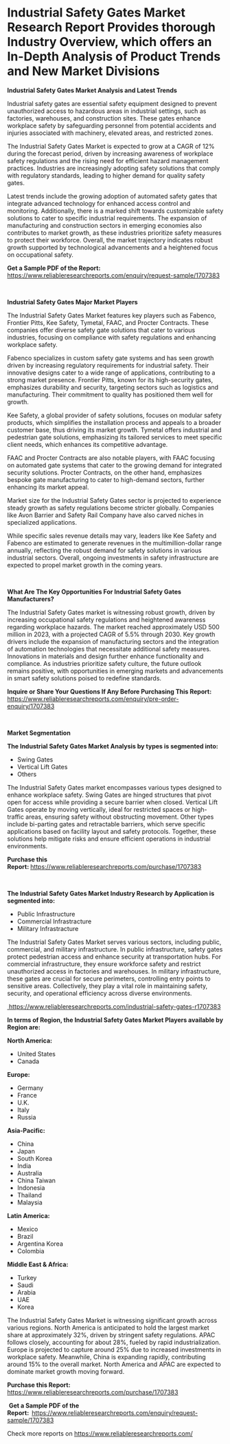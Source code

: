 <p><h1>Industrial Safety Gates Market Research Report Provides thorough Industry Overview, which offers an In-Depth Analysis of Product Trends and New Market Divisions</h1></p><p><strong>Industrial Safety Gates Market Analysis and Latest Trends</strong></p>
<p><p>Industrial safety gates are essential safety equipment designed to prevent unauthorized access to hazardous areas in industrial settings, such as factories, warehouses, and construction sites. These gates enhance workplace safety by safeguarding personnel from potential accidents and injuries associated with machinery, elevated areas, and restricted zones. </p><p>The Industrial Safety Gates Market is expected to grow at a CAGR of 12% during the forecast period, driven by increasing awareness of workplace safety regulations and the rising need for efficient hazard management practices. Industries are increasingly adopting safety solutions that comply with regulatory standards, leading to higher demand for quality safety gates. </p><p>Latest trends include the growing adoption of automated safety gates that integrate advanced technology for enhanced access control and monitoring. Additionally, there is a marked shift towards customizable safety solutions to cater to specific industrial requirements. The expansion of manufacturing and construction sectors in emerging economies also contributes to market growth, as these industries prioritize safety measures to protect their workforce. Overall, the market trajectory indicates robust growth supported by technological advancements and a heightened focus on occupational safety.</p></p>
<p><strong>Get a Sample PDF of the Report:&nbsp;</strong> <a href="https://www.reliableresearchreports.com/enquiry/request-sample/1707383?utm_campaign=2197&utm_medium=2&utm_source=Github&utm_content=ia&utm_term=20022025&utm_id=industrial-safety-gates">https://www.reliableresearchreports.com/enquiry/request-sample/1707383</a></p>
<p>&nbsp;</p>
<p><strong>Industrial Safety Gates Major Market Players</strong></p>
<p><p>The Industrial Safety Gates Market features key players such as Fabenco, Frontier Pitts, Kee Safety, Tymetal, FAAC, and Procter Contracts. These companies offer diverse safety gate solutions that cater to various industries, focusing on compliance with safety regulations and enhancing workplace safety.</p><p>Fabenco specializes in custom safety gate systems and has seen growth driven by increasing regulatory requirements for industrial safety. Their innovative designs cater to a wide range of applications, contributing to a strong market presence. Frontier Pitts, known for its high-security gates, emphasizes durability and security, targeting sectors such as logistics and manufacturing. Their commitment to quality has positioned them well for growth.</p><p>Kee Safety, a global provider of safety solutions, focuses on modular safety products, which simplifies the installation process and appeals to a broader customer base, thus driving its market growth. Tymetal offers industrial and pedestrian gate solutions, emphasizing its tailored services to meet specific client needs, which enhances its competitive advantage.</p><p>FAAC and Procter Contracts are also notable players, with FAAC focusing on automated gate systems that cater to the growing demand for integrated security solutions. Procter Contracts, on the other hand, emphasizes bespoke gate manufacturing to cater to high-demand sectors, further enhancing its market appeal.</p><p>Market size for the Industrial Safety Gates sector is projected to experience steady growth as safety regulations become stricter globally. Companies like Avon Barrier and Safety Rail Company have also carved niches in specialized applications.</p><p>While specific sales revenue details may vary, leaders like Kee Safety and Fabenco are estimated to generate revenues in the multimillion-dollar range annually, reflecting the robust demand for safety solutions in various industrial sectors. Overall, ongoing investments in safety infrastructure are expected to propel market growth in the coming years.</p></p>
<p>&nbsp;</p>
<p><strong>What Are The Key Opportunities For Industrial Safety Gates Manufacturers?</strong></p>
<p><p>The Industrial Safety Gates market is witnessing robust growth, driven by increasing occupational safety regulations and heightened awareness regarding workplace hazards. The market reached approximately USD 500 million in 2023, with a projected CAGR of 5.5% through 2030. Key growth drivers include the expansion of manufacturing sectors and the integration of automation technologies that necessitate additional safety measures. Innovations in materials and design further enhance functionality and compliance. As industries prioritize safety culture, the future outlook remains positive, with opportunities in emerging markets and advancements in smart safety solutions poised to redefine standards.</p></p>
<p><strong>Inquire or Share Your Questions If Any Before Purchasing This Report:</strong> <a href="https://www.reliableresearchreports.com/enquiry/pre-order-enquiry/1707383?utm_campaign=2197&utm_medium=2&utm_source=Github&utm_content=ia&utm_term=20022025&utm_id=industrial-safety-gates">https://www.reliableresearchreports.com/enquiry/pre-order-enquiry/1707383</a></p>
<p>&nbsp;</p>
<p><strong>Market Segmentation</strong></p>
<p><strong>The Industrial Safety Gates Market Analysis by types is segmented into:</strong></p>
<p><ul><li>Swing Gates</li><li>Vertical Lift Gates</li><li>Others</li></ul></p>
<p><p>The Industrial Safety Gates market encompasses various types designed to enhance workplace safety. Swing Gates are hinged structures that pivot open for access while providing a secure barrier when closed. Vertical Lift Gates operate by moving vertically, ideal for restricted spaces or high-traffic areas, ensuring safety without obstructing movement. Other types include bi-parting gates and retractable barriers, which serve specific applications based on facility layout and safety protocols. Together, these solutions help mitigate risks and ensure efficient operations in industrial environments.</p></p>
<p><strong>Purchase this Report:&nbsp;</strong><a href="https://www.reliableresearchreports.com/purchase/1707383?utm_campaign=2197&utm_medium=2&utm_source=Github&utm_content=ia&utm_term=20022025&utm_id=industrial-safety-gates">https://www.reliableresearchreports.com/purchase/1707383</a></p>
<p>&nbsp;</p>
<p><strong>The Industrial Safety Gates Market Industry Research by Application is segmented into:</strong></p>
<p><ul><li>Public Infrastructure</li><li>Commercial Infrastracture</li><li>Military Infrastracture</li></ul></p>
<p><p>The Industrial Safety Gates Market serves various sectors, including public, commercial, and military infrastructure. In public infrastructure, safety gates protect pedestrian access and enhance security at transportation hubs. For commercial infrastructure, they ensure workforce safety and restrict unauthorized access in factories and warehouses. In military infrastructure, these gates are crucial for secure perimeters, controlling entry points to sensitive areas. Collectively, they play a vital role in maintaining safety, security, and operational efficiency across diverse environments.</p></p>
<p><a href="https://www.reliableresearchreports.com/industrial-safety-gates-r1707383?utm_campaign=2197&utm_medium=2&utm_source=Github&utm_content=ia&utm_term=20022025&utm_id=industrial-safety-gates">&nbsp;https://www.reliableresearchreports.com/industrial-safety-gates-r1707383</a></p>
<p><strong>In terms of Region, the Industrial Safety Gates Market Players available by Region are:</strong></p>
<p>
    <p> <strong> North America: </strong>
        <ul>
            <li>United States</li>
            <li>Canada</li>
        </ul>
        </p> 
    <p> <strong> Europe: </strong>
        <ul>
            <li>Germany</li>
            <li>France</li>
            <li>U.K.</li>
            <li>Italy</li>
            <li>Russia</li>
        </ul>
        </p> 
    <p> <strong> Asia-Pacific: </strong>
        <ul>
            <li>China</li>
            <li>Japan</li>
            <li>South Korea</li>
            <li>India</li>
            <li>Australia</li>
            <li>China Taiwan</li>
            <li>Indonesia</li>
            <li>Thailand</li>
            <li>Malaysia</li>
        </ul>
        </p> 
    <p> <strong> Latin America: </strong>
        <ul>
            <li>Mexico</li>
            <li>Brazil</li>
            <li>Argentina Korea</li>
            <li>Colombia</li>
        </ul>
        </p> 
    <p> <strong> Middle East & Africa: </strong>
        <ul>
            <li>Turkey</li>
            <li>Saudi</li>
            <li>Arabia</li>
            <li>UAE</li>
            <li>Korea</li>
        </ul>
    </p>
    </p>
<p><p>The Industrial Safety Gates Market is witnessing significant growth across various regions. North America is anticipated to hold the largest market share at approximately 32%, driven by stringent safety regulations. APAC follows closely, accounting for about 28%, fueled by rapid industrialization. Europe is projected to capture around 25% due to increased investments in workplace safety. Meanwhile, China is expanding rapidly, contributing around 15% to the overall market. North America and APAC are expected to dominate market growth moving forward.</p></p>
<p><strong>Purchase this Report: </strong><a href="https://www.reliableresearchreports.com/purchase/1707383?utm_campaign=2197&utm_medium=2&utm_source=Github&utm_content=ia&utm_term=20022025&utm_id=industrial-safety-gates">https://www.reliableresearchreports.com/purchase/1707383</a></p>
<p>&nbsp;<strong>Get a Sample PDF of the Report:&nbsp;&nbsp;</strong><a href="https://www.reliableresearchreports.com/enquiry/request-sample/1707383?utm_campaign=2197&utm_medium=2&utm_source=Github&utm_content=ia&utm_term=20022025&utm_id=industrial-safety-gates">https://www.reliableresearchreports.com/enquiry/request-sample/1707383</a></p>
<p><strong></strong></p>
<p>Check more reports on <a href="https://www.reliableresearchreports.com/?utm_campaign=2197&utm_medium=2&utm_source=Github&utm_content=ia&utm_term=20022025&utm_id=industrial-safety-gates">https://www.reliableresearchreports.com/</a></p>